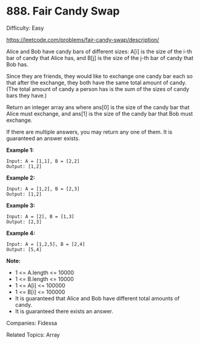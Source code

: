 # 888. Fair Candy Swap

Difficulty: Easy

https://leetcode.com/problems/fair-candy-swap/description/


Alice and Bob have candy bars of different sizes: A[i] is the size of the i-th bar of candy that Alice has, and B[j] is the size of the j-th bar of candy that Bob has.

Since they are friends, they would like to exchange one candy bar each so that after the exchange, they both have the same total amount of candy.  (The total amount of candy a person has is the sum of the sizes of candy bars they have.)

Return an integer array ans where ans[0] is the size of the candy bar that Alice must exchange, and ans[1] is the size of the candy bar that Bob must exchange.

If there are multiple answers, you may return any one of them.  It is guaranteed an answer exists.

**Example 1:**
```
Input: A = [1,1], B = [2,2]
Output: [1,2]
```
**Example 2:**
```
Input: A = [1,2], B = [2,3]
Output: [1,2]
```
**Example 3:**
```
Input: A = [2], B = [1,3]
Output: [2,3]
```
**Example 4:**
```
Input: A = [1,2,5], B = [2,4]
Output: [5,4]
``` 

**Note:**

* 1 <= A.length <= 10000
* 1 <= B.length <= 10000
* 1 <= A[i] <= 100000
* 1 <= B[i] <= 100000
* It is guaranteed that Alice and Bob have different total amounts of candy.
* It is guaranteed there exists an answer.

Companies: Fidessa

Related Topics: Array
